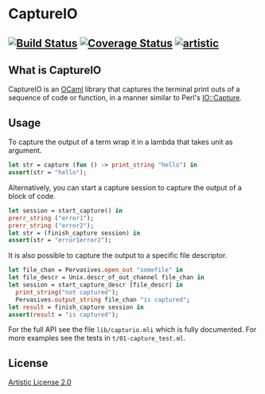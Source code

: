 
CaptureIO
==========================================
[![Build Status](https://travis-ci.org/sylvarant/captureio.svg)](https://travis-ci.org/sylvarant/captureio) [![Coverage Status](https://coveralls.io/repos/sylvarant/captureio/badge.svg?branch=master&service=github)](https://coveralls.io/github/sylvarant/captureio?branch=master) [![artistic](https://img.shields.io/badge/license-Artistic%202.0-blue.svg?style=flat)](https://opensource.org/licenses/Artistic-2.0)
---------------------------------------------------------------------------

What is CaptureIO
----------------------

CaptureIO is an [OCaml](http://www.ocaml.org) library 
that captures the terminal print outs of a sequence of code or function,
in a manner similar to Perl's [IO::Capture](http://search.cpan.org/~reynolds/IO-Capture-0.05/lib/IO/Capture.pm).

Usage
-----

To capture the output of a term wrap it in a lambda that takes unit as argument.

```ocaml
let str = capture (fun () -> print_string "hello") in
assert(str = "hello");
```

Alternatively, you can start a capture session to capture the output of a block of code. 

```ocaml
let session = start_capture() in
prerr_string ("error1");
prerr_string ("error2");
let str = (finish_capture session) in
assert(str = "error1error2");
```
It is also possible to capture the output to a specific file descriptor.

```ocaml
let file_chan = Pervasives.open_out "somefile" in
let file_descr = Unix.descr_of_out_channel file_chan in
let session = start_capture_descr [file_descr] in
  print_string("not captured");
  Pervasives.output_string file_chan "is captured";
let result = finish_capture session in
assert(result = "is captured"); 
```

For the full API see the file `lib/capturio.mli` which is fully documented.
For more examples see the tests in `t/01-capture_test.ml`.

## License

[Artistic License 2.0](http://www.perlfoundation.org/artistic_license_2_0)
